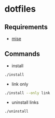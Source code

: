 # dotfiles

## Requirements
- [mise](https://mise.jdx.dev/getting-started.html)

## Commands

- install
```sh
./install
```

- link only
```sh
./install --only link
```

- uninstall links
```sh
./uninstall
```
